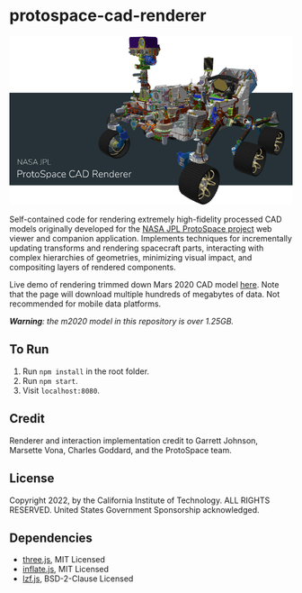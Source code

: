# protospace-cad-renderer

![protospace-cad-renderer](./images/banner.png)

Self-contained code for rendering extremely high-fidelity processed CAD models originally developed for the [NASA JPL ProtoSpace project](https://www.youtube.com/watch?v=dD0FoH8M1EM) web viewer and companion application. Implements techniques for incrementally updating transforms and rendering spacecraft parts, interacting with complex hierarchies of geometries, minimizing visual impact, and compositing layers of rendered components.

Live demo of rendering trimmed down Mars 2020 CAD model [here](https://nasa-jpl.github.io/protospace-cad-renderer/). Note that the page will download multiple hundreds of megabytes of data. Not recommended for mobile data platforms.

_**Warning**: the m2020 model in this repository is over 1.25GB._

## To Run

1. Run `npm install` in the root folder.
1. Run `npm start`.
1. Visit `localhost:8080`.

## Credit

Renderer and interaction implementation credit to Garrett Johnson, Marsette Vona, Charles Goddard, and the ProtoSpace team.

## License

Copyright 2022, by the California Institute of Technology. ALL RIGHTS RESERVED. United States Government Sponsorship acknowledged.

## Dependencies

- [three.js](https://github.com/mrdoob/three.js/), MIT Licensed
- [inflate.js](https://github.com/imaya/zlib.js), MIT Licensed
- [lzf.js](https://github.com/McSimp/lzfjs/), BSD-2-Clause Licensed

